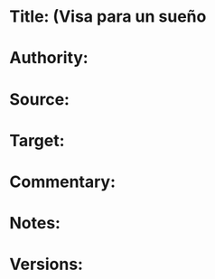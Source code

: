 # Title: (Visa para un sueño

# Authority: 

# Source:

# Target:  

# Commentary:  

# Notes:  

# Versions:  